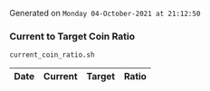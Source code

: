 Generated on `Monday 04-October-2021 at 21:12:50`

### Current to Target Coin Ratio
`current_coin_ratio.sh`

Date|Current|Target|Ratio
---|---|---|---
